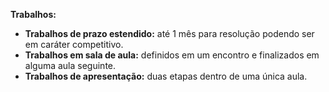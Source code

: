 **Trabalhos:**
- **Trabalhos de prazo estendido:** até 1 mês para resolução podendo ser em caráter competitivo.
- **Trabalhos em sala de aula:** definidos em um encontro e finalizados em alguma aula seguinte.
- **Trabalhos de apresentação:** duas etapas dentro de uma única aula.

